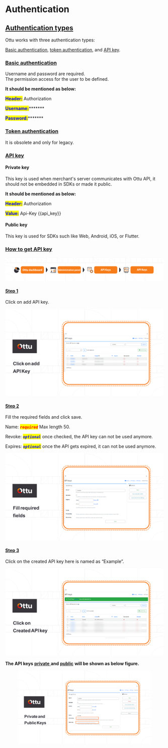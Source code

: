 # Authentication

## [Authentication types](authentication.md#authentication-types)

Ottu works with three authentication types:

[ Basic authentication](authentication.md#basic-authentication), [token authentication](authentication.md#token-authentication), and [API key](authentication.md#api-key).

### [Basic authentication](authentication.md#basic-authentication)

Username and password are required. \
The permission access for the user to be defined.

**It should be mentioned as below:**

<mark style="color:blue;">**Header:**</mark> Authorization

<mark style="color:blue;">**Username:**</mark>\*\*\*\*\*\*\*&#x20;

<mark style="color:blue;">**Password:**</mark>\*\*\*\*\*\*\*

### [Token authentication](authentication.md#token-authentication)

It is obsolete and only for legacy.

### [API key](authentication.md#api-key)

#### **Private key**

This key is used when merchant's server communicates with Ottu API, it should not be embedded in SDKs or made it public.&#x20;

**It should be mentioned as below:**

<mark style="color:blue;">**Header:**</mark> Authorization

<mark style="color:blue;">**Value:**</mark> Api-Key \{{api\_key\}}

#### **Public key**

This key is used for SDKs such like Web, Android, iOS, or Flutter.

### [How to get API key](authentication.md#how-to-get-api-key)

![](../../.gitbook/assets/API.png)

#### [**Step 1**](authentication.md#step-1)

Click on add API key.

![](<../../.gitbook/assets/Click on add API Key (1).png>)

#### [**Step 2**](authentication.md#step-2)

Fill the required fields and click save.

Name: _<mark style="color:red;">**`required`**</mark>_ Max length 50.

Revoke: _<mark style="color:blue;">**`optional`**</mark>_ once checked, the API key can not be used anymore.&#x20;

Expires: _<mark style="color:blue;">**`optional`**</mark>_ once the API gets expired, it can not be used anymore.

![](<../../.gitbook/assets/Fill the required fields.png>)

#### [Step 3](authentication.md#step-3)

Click on the created API key here is named as “Example”.

![](<../../.gitbook/assets/Click on Created API key (1).png>)

**The API keys** [**private** ](authentication.md#private-key)**and** [**public**](authentication.md#public-key) **will be shown as below figure.**

<figure><img src="../../.gitbook/assets/Private and public Keys.png" alt=""><figcaption></figcaption></figure>
